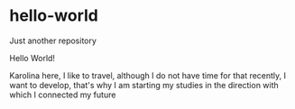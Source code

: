 # hello-world
Just another repository

Hello World!

Karolina here, I like to travel, although I do not have time for that recently, I want to develop, that's why I am starting my studies in the direction with which I connected my future
